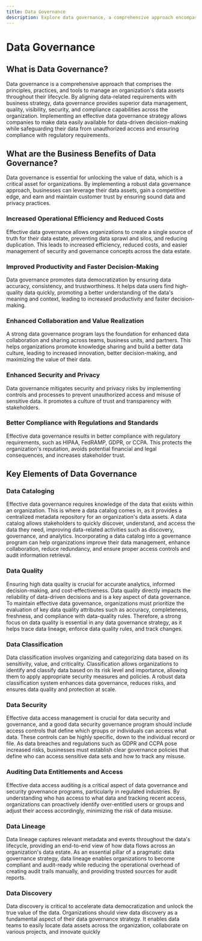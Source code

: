 ```yaml
---
title: Data Governance
description: Explore data governance, a comprehensive approach encompassing principles, practices, and tools for managing an organization's data assets throughout their lifecycle. Learn about its business benefits, key elements, and essential components for effective data-driven decision-making.
---
```


# Data Governance

## What is Data Governance?
Data governance is a comprehensive approach that comprises the principles, practices, and tools to manage an organization's data assets throughout their lifecycle. By aligning data-related requirements with business strategy, data governance provides superior data management, quality, visibility, security, and compliance capabilities across the organization. Implementing an effective data governance strategy allows companies to make data easily available for data-driven decision-making while safeguarding their data from unauthorized access and ensuring compliance with regulatory requirements.

## What are the Business Benefits of Data Governance?
Data governance is essential for unlocking the value of data, which is a critical asset for organizations. By implementing a robust data governance approach, businesses can leverage their data assets, gain a competitive edge, and earn and maintain customer trust by ensuring sound data and privacy practices.

### Increased Operational Efficiency and Reduced Costs
Effective data governance allows organizations to create a single source of truth for their data estate, preventing data sprawl and silos, and reducing duplication. This leads to increased efficiency, reduced costs, and easier management of security and governance concepts across the data estate.

### Improved Productivity and Faster Decision-Making
Data governance promotes data democratization by ensuring data accuracy, consistency, and trustworthiness. It helps data users find high-quality data quickly, promoting a better understanding of the data's meaning and context, leading to increased productivity and faster decision-making.

### Enhanced Collaboration and Value Realization
A strong data governance program lays the foundation for enhanced data collaboration and sharing across teams, business units, and partners. This helps organizations promote knowledge sharing and build a better data culture, leading to increased innovation, better decision-making, and maximizing the value of their data.

### Enhanced Security and Privacy
Data governance mitigates security and privacy risks by implementing controls and processes to prevent unauthorized access and misuse of sensitive data. It promotes a culture of trust and transparency with stakeholders.

### Better Compliance with Regulations and Standards
Effective data governance results in better compliance with regulatory requirements, such as HIPAA, FedRAMP, GDPR, or CCPA. This protects the organization's reputation, avoids potential financial and legal consequences, and increases stakeholder trust.

## Key Elements of Data Governance

### Data Cataloging
Effective data governance requires knowledge of the data that exists within an organization. This is where a data catalog comes in, as it provides a centralized metadata repository for an organization's data assets. A data catalog allows stakeholders to quickly discover, understand, and access the data they need, improving data-related activities such as discovery, governance, and analytics. Incorporating a data catalog into a governance program can help organizations improve their data management, enhance collaboration, reduce redundancy, and ensure proper access controls and audit information retrieval.

### Data Quality
Ensuring high data quality is crucial for accurate analytics, informed decision-making, and cost-effectiveness. Data quality directly impacts the reliability of data-driven decisions and is a key aspect of data governance. To maintain effective data governance, organizations must prioritize the evaluation of key data quality attributes such as accuracy, completeness, freshness, and compliance with data-quality rules. Therefore, a strong focus on data quality is essential in any data governance strategy, as it helps trace data lineage, enforce data quality rules, and track changes.

### Data Classification
Data classification involves organizing and categorizing data based on its sensitivity, value, and criticality. Classification allows organizations to identify and classify data based on its risk level and importance, allowing them to apply appropriate security measures and policies. A robust data classification system enhances data governance, reduces risks, and ensures data quality and protection at scale.

### Data Security
Effective data access management is crucial for data security and governance, and a good data security governance program should include access controls that define which groups or individuals can access what data. These controls can be highly specific, down to the individual record or file. As data breaches and regulations such as GDPR and CCPA pose increased risks, businesses must establish clear governance policies that define who can access sensitive data sets and how to track any misuse.

### Auditing Data Entitlements and Access
Effective data access auditing is a critical aspect of data governance and security governance programs, particularly in regulated industries. By understanding who has access to what data and tracking recent access, organizations can proactively identify over-entitled users or groups and adjust their access accordingly, minimizing the risk of data misuse.

### Data Lineage
Data lineage captures relevant metadata and events throughout the data's lifecycle, providing an end-to-end view of how data flows across an organization's data estate. As an essential pillar of a pragmatic data governance strategy, data lineage enables organizations to become compliant and audit-ready while reducing the operational overhead of creating audit trails manually, and providing trusted sources for audit reports.

### Data Discovery
Data discovery is critical to accelerate data democratization and unlock the true value of the data. Organizations should view data discovery as a fundamental aspect of their data governance strategy. It enables data teams to easily locate data assets across the organization, collaborate on various projects, and innovate quickly
